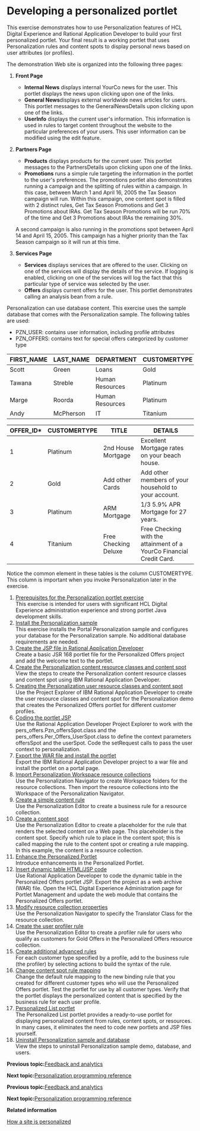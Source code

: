 # Developing a personalized portlet

This exercise demonstrates how to use Personalization features of HCL Digital Experience and Rational Application Developer to build your first personalized portlet. Your final result is a working portlet that uses Personalization rules and content spots to display personal news based on user attributes \(or profiles\).

The demonstration Web site is organized into the following three pages:

1.  **Front Page**
    -   **Internal News** displays internal YourCo news for the user. This portlet displays the news upon clicking upon one of the links.
    -   **General News**displays external worldwide news articles for users. This portlet messages to the GeneralNewsDetails upon clicking upon one of the links.
    -   **UserInfo** displays the current user's information. This information is used in rules to target content throughout the website to the particular preferences of your users. This user information can be modified using the edit feature.
2.  **Partners Page**

    -   **Products** displays products for the current user. This portlet messages to the PartnersDetails upon clicking upon one of the links.
    -   **Promotions** runs a simple rule targeting the information in the portlet to the user's preferences.
    The promotions portlet also demonstrates running a campaign and the splitting of rules within a campaign. In this case, between March 1 and April 16, 2005 the Tax Season campaign will run. Within this campaign, one content spot is filled with 2 distinct rules, Get Tax Season Promotions and Get 3 Promotions about IRAs. Get Tax Season Promotions will be run 70% of the time and Get 3 Promotions about IRAs the remaining 30%.

    A second campaign is also running in the promotions spot between April 14 and April 15, 2005. This campaign has a higher priority than the Tax Season campaign so it will run at this time.

3.  **Services Page**
    -   **Services** displays services that are offered to the user. Clicking on one of the services will display the details of the service. If logging is enabled, clicking on one of the services will log the fact that this particular type of service was selected by the user.
    -   **Offers** displays current offers for the user. This portlet demonstrates calling an analysis bean from a rule.

Personalization can use database content. This exercise uses the sample database that comes with the Personalization sample. The following tables are used:

-   PZN\_USER: contains user information, including profile attributes
-   PZN\_OFFERS: contains text for special offers categorized by customer type

|FIRST\_NAME|LAST\_NAME|DEPARTMENT|CUSTOMERTYPE|USERNAME\*|
|-----------|----------|----------|------------|----------|
|Scott|Green|Loans|Gold|scott|
|Tawana|Streble|Human Resources|Platinum|tawana|
|Marge|Roorda|Human Resources|Platinum|marge|
|Andy|McPherson|IT|Titanium|andy|

|OFFER\_ID\*|CUSTOMERTYPE|TITLE|DETAILS|
|-----------|------------|-----|-------|
|1|Platinum|2nd House Mortgage|Excellent Mortgage rates on your beach house.|
|2|Gold|Add other Cards|Add other members of your household to your account.|
|3|Platinum|ARM Mortgage|1/3 5.9% APR Mortgage for 27 years.|
|4|Titanium|Free Checking Deluxe|Free Checking with the attainment of a YourCo Financial Credit Card.|

Notice the common element in these tables is the column CUSTOMERTYPE. This column is important when you invoke Personalization later in the exercise.

1.  [Prerequisites for the Personalization portlet exercise](../pzn/pzn_demoprereq.md)  
This exercise is intended for users with significant HCL Digital Experience administration experience and strong portlet Java development skills.
2.  [Install the Personalization sample](../pzn/pzn_demoinstall.md)  
This exercise installs the Portal Personalization sample and configures your database for the Personalization sample. No additional database requirements are needed.
3.  [Create the JSP file in Rational Application Developer](../pzn/pzn_demo_create_jsp_rad.md)  
Create a basic JSR 168 portlet file for the Personalized Offers project and add the welcome text to the portlet.
4.  [Create the Personalization content resource classes and content spot](../pzn/pzn_demo_create_pzn_content_resources.md)  
View the steps to create the Personalization content resource classes and content spot using IBM Rational Application Developer.
5.  [Creating the Personalization user resource classes and content spot](../pzn/pzn_demo_create_pzn_user_resources.md)  
Use the Project Explorer of IBM Rational Application Developer to create the user resource classes and content spot for the Personalization demo that creates the Personalized Offers portlet for different customer profiles.
6.  [Coding the portlet JSP](../pzn/pzn_demo_finish_coding_portlet_jsp.md)  
Use the Rational Application Developer Project Explorer to work with the pers\_offers.Pzn\_offersSpot.class and the pers\_offers.Per\_Offers\_UserSpot.class to define the context parameters offersSpot and the userSpot. Code the setRequest calls to pass the user context to personalization.
7.  [Export the WAR file and install the portlet](../pzn/pzn_demo_export_war_install_portlet.md)  
Export the IBM Rational Application Developer project to a war file and install the portlet on a portal page.
8.  [Import Personalization Workspace resource collections](../pzn/pzn_demo_import_resource_collections.md)  
Use the Personalization Navigator to create Workspace folders for the resource collections. Then import the resource collections into the Workspace of the Personalization Navigator.
9.  [Create a simple content rule](../pzn/pzn_demo_create_simple_content_rule.md)  
Use the Personalization Editor to create a business rule for a resource collection.
10. [Create a content spot](../pzn/pzn_demo_create_content_spot.md)  
Use the Personalization Editor to create a placeholder for the rule that renders the selected content on a Web page. This placeholder is the content spot. Specify which rule to place in the content spot; this is called mapping the rule to the content spot or creating a rule mapping. In this example, the content is a resource collection.
11. [Enhance the Personalized Portlet](../pzn/pzn_demo_enhance_personalized_portlet.md)  
Introduce enhancements in the Personalized Portlet.
12. [Insert dynamic table HTML/JSP code](../pzn/pzn_demo_insert_dynamic_table_code.md)  
Use Rational Application Developer to code the dynamic table in the Personalized Offers portlet JSP. Export the project as a web archive \(WAR\) file. Open the HCL Digital Experience Administration page for Portlet Management and update the web module that contains the Personalized Offers portlet.
13. [Modify resource collection properties](../pzn/pzn_demo_modify_resource_collection_properties.md)  
Use the Personalization Navigator to specify the Translator Class for the resource collection.
14. [Create the user profiler rule](../pzn/pzn_demo_create_user_profiler_rule.md)  
Use the Personalization Editor to create a profiler rule for users who qualify as customers for Gold Offers in the Personalized Offers resource collection.
15. [Create additional advanced rules](../pzn/pzn_demo_create_additional_advanced_rules.md)  
For each customer type specified by a profile, add to the business rule \(the profiler\) by selecting actions to build the syntax of the rule.
16. [Change content spot rule mapping](../pzn/pzn_demo_change_content_spot_rule_mapping.md)  
Change the default rule mapping to the new binding rule that you created for different customer types who will use the Personalized Offers portlet. Test the portlet for use by all customer types. Verify that the portlet displays the personalized content that is specified by the business rule for each user profile.
17. [Personalized List portlet](../pzn/pzn_demo_list_portlet.md)  
The Personalized List portlet provides a ready-to-use portlet for displaying personalized content from rules, content spots, or resources. In many cases, it eliminates the need to code new portlets and JSP files yourself.
18. [Uninstall Personalization sample and database](../pzn/pzn_demouninstall.md)  
View the steps to uninstall Personalization sample demo, database, and users.


**Previous topic:**[Feedback and analytics](../pzn/pzn_feedbackanalytics.md)

**Next topic:**[Personalization programming reference](../pzn/pzn_programming_reference.md)


**Previous topic:**[Feedback and analytics](../pzn/pzn_feedbackanalytics.md)

**Next topic:**[Personalization programming reference](../pzn/pzn_programming_reference.md)

**Related information**  


[How a site is personalized](../pzn/pzn_how_site_personalized.md)

